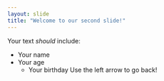 ```yaml
---
layout: slide
title: "Welcome to our second slide!"
---
```

Your text *should* include:
- Your name
- Your age
  - Your birthday
Use the left arrow to go back!
